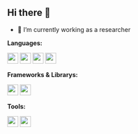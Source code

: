 ## Hi there 👋

<!--
**adrian-willi/adrian-willi** is a ✨ _special_ ✨ repository because its `README.md` (this file) appears on your GitHub profile.

Here are some ideas to get you started:

- 🔭 I’m currently working on ...
- 🌱 I’m currently learning ...
- 👯 I’m looking to collaborate on ...
- 🤔 I’m looking for help with ...
- 💬 Ask me about ...
- 📫 How to reach me: ...
- 😄 Pronouns: ...
- ⚡ Fun fact: ...
-->
- 🔭 I’m currently working as a researcher

**Languages:**  

<code><img height="25" src="https://cdn.svgporn.com/logos/python.svg"></code>
<code><img height="25" src="https://cdn.svgporn.com/logos/javascript.svg"></code>
<code><img height="25" src="https://cdn.svgporn.com/logos/java.svg"></code>
<code><img height="25" src="https://cdn.svgporn.com/logos/bash-icon.svg"></code>

**Frameworks & Librarys:**  

<code><img height="25" src="https://cdn.svgporn.com/logos/pytorch-icon.svg"></code>
<code><img height="25" src="https://cdn.svgporn.com/logos/tensorflow.svg"></code>

**Tools:**  

<code><img height="25" src="https://cdn.svgporn.com/logos/docker-icon.svg"></code>
<code><img height="25" src="https://github.com/wandb/assets/blob/main/wandb-dots-logo.svg"></code>



